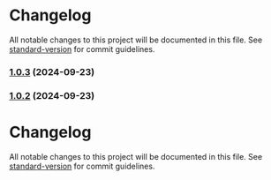 # Changelog

All notable changes to this project will be documented in this file. See [standard-version](https://github.com/conventional-changelog/standard-version) for commit guidelines.

### [1.0.3](https://github.com/asmartbear/puppyteer/compare/v1.0.13...v1.0.3) (2024-09-23)



### [1.0.2](https://github.com/asmartbear/puppyteer/compare/v1.0.13...v1.0.2) (2024-09-23)



# Changelog

All notable changes to this project will be documented in this file. See [standard-version](https://github.com/conventional-changelog/standard-version) for commit guidelines.
